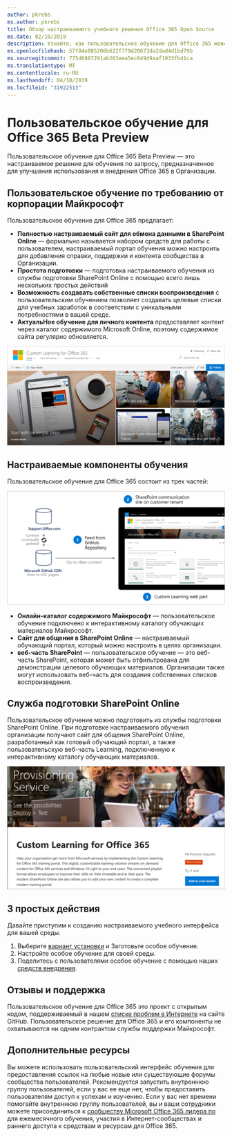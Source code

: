 ```yaml
---
author: pkrebs
ms.author: pkrebs
title: Обзор настраиваемого учебного решения Office 365 Open Source
ms.date: 02/10/2019
description: Узнайте, как пользовательское обучение для Office 365 может ускорить использование и внедрение Office 365 в вашей организации. Наши решения включают настраиваемую веб-часть SharePoint Online и современный сайт обучения для общения в SharePoint Online, который легко подготовить к работе с клиентом Office 365.
ms.openlocfilehash: 57f84e885206b622f779d20673da2dad4d1bd79b
ms.sourcegitcommit: 775d6807291ab263eea5ec649d9aaf1933fb41ca
ms.translationtype: MT
ms.contentlocale: ru-RU
ms.lasthandoff: 04/18/2019
ms.locfileid: "31922513"
---
```

# <a name="custom-learning-for-office-365-beta-preview"></a>Пользовательское обучение для Office 365 Beta Preview
Пользовательское обучение для Office 365 Beta Preview — это настраиваемое решение для обучения по запросу, предназначенное для улучшения использования и внедрения Office 365 в Организации.  

## <a name="on-demand-custom-training-from-microsoft"></a>Пользовательское обучение по требованию от корпорации Майкрософт

Пользовательское обучение для Office 365 предлагает:

- **Полностью настраиваемый сайт для обмена данными в SharePoint Online** — формально называется набором средств для работы с пользователем, настраиваемый портал обучения можно настроить для добавления справки, поддержки и контента сообщества в Организации.
- **Простота подготовки** — подготовка настраиваемого обучения из службы подготовки SharePoint Online с помощью всего лишь нескольких простых действий
- **Возможность создавать собственные списки воспроизведения** с пользовательским обучением позволяет создавать целевые списки для учебных заработок в соответствии с уникальными потребностями в вашей среде.
- **АктуальНое обучение для личного контента** предоставляет контент через каталог содержимого Microsoft Online, поэтому содержимое сайта регулярно обновляется.

![кг-интродуЦинг. png](media/cg-introducing.png)

## <a name="custom-learning-components"></a>Настраиваемые компоненты обучения
Пользовательское обучение для Office 365 состоит из трех частей: 

![кг-ховитворкс. png](media/cg-howitworks.png)

- **Онлайн-каталог содержимого Майкрософт** — пользовательское обучение подключено к интерактивному каталогу обучающих материалов Майкрософт.
- **Сайт для общения в SharePoint Online** — настраиваемый обучающий портал, который можно настроить в целях организации.
- **веб-часть SharePoint** — пользовательское обучение — это веб-часть SharePoint, которая может быть отфильтрована для демонстрации целевого обучающих материалов. Организации также могут использовать веб-часть для создания собственных списков воспроизведения.

## <a name="sharepoint-online-provisioning-service"></a>Служба подготовки SharePoint Online 
Пользовательское обучение можно подготовить из службы подготовки SharePoint Online. При подготовке настраиваемого обучения организации получают сайт для общения SharePoint Online, разработанный как готовый обучающий портал, а также пользовательскую веб-часть Learning, подключенную к интерактивному каталогу обучающих материалов. 

![кг-провисион. png](media/cg-provision.png)

## <a name="3-easy-steps"></a>3 простых действия
Давайте приступим к созданию настраиваемого учебного интерфейса для вашей среды.
1. Выберите [вариант установки](custom_setupoptions.md) и Заготовьте особое обучение.  
2. Настройте особое обучение для своей среды.
3. Поделитесь с пользователями особое обучение с помощью наших [средств внедрения](driveadoption.md).

## <a name="feedback-and-support"></a>Отзывы и поддержка

Пользовательское обучение для Office 365 это проект с открытым кодом, поддерживаемый в нашем [списке проблем в Интернете](https://aka.ms/CustomLearningHelp) на сайте GitHub. Пользовательское решение для Office 365 и его компоненты не охватываются ни одним контрактом службы поддержки Майкрософт.  

## <a name="additional-resources"></a>Дополнительные ресурсы
Вы можете использовать пользовательский интерфейс обучения для предоставления ссылок на любые новые или существующие форумы сообщества пользователей. Рекомендуется запустить внутреннюю группу пользователей, если у вас ее еще нет, чтобы предоставить пользователям доступ к успехам и изучению.  Если у вас нет времени помогайте внутреннюю группу пользователей, вы и ваши сотрудники можете присоединиться к [сообществу Microsoft Office 365 лидера по](https://aka.ms/O365Champions) для ежемесячного обучения, участия в Интернет-сообществах и раннего доступа к средствам и ресурсам для Office 365.